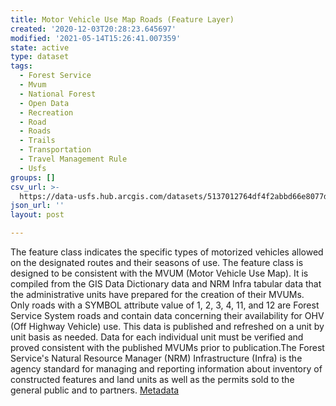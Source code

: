 ```yaml
---
title: Motor Vehicle Use Map Roads (Feature Layer)
created: '2020-12-03T20:28:23.645697'
modified: '2021-05-14T15:26:41.007359'
state: active
type: dataset
tags:
  - Forest Service
  - Mvum
  - National Forest
  - Open Data
  - Recreation
  - Road
  - Roads
  - Trails
  - Transportation
  - Travel Management Rule
  - Usfs
groups: []
csv_url: >-
  https://data-usfs.hub.arcgis.com/datasets/5137012764df4f2abbd66e8077d51f38_1.csv?outSR=%7B%22latestWkid%22%3A4269%2C%22wkid%22%3A4269%7D
json_url: ''
layout: post

---
```

The feature class indicates the specific types of motorized vehicles allowed on the designated routes and their seasons of use. The feature class is designed to be consistent with the MVUM (Motor Vehicle Use Map). It is compiled from the GIS Data Dictionary data and NRM Infra tabular data that the administrative units have prepared for the creation of their MVUMs. Only roads with a SYMBOL attribute value of 1, 2, 3, 4, 11, and 12 are Forest Service System roads and contain data concerning their availability for OHV (Off Highway Vehicle) use. This data is published and refreshed on a unit by unit basis as needed. Data for each individual unit must be verified and proved consistent with the published MVUMs prior to publication.The Forest Service's Natural Resource Manager (NRM) Infrastructure (Infra) is the agency standard for managing and reporting information about inventory of constructed features and land units as well as the permits sold to the general public and to partners. <a href='https://data.fs.usda.gov/geodata/edw/edw_resources/meta/S_USA.Road_MVUM.xml' target='_blank'>Metadata</a>
